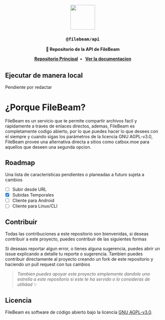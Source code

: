 <br/>

<div align="center">
<a href="https://filebeam.xyz">
<img src="https://filebeam.xyz/file/FH9IGy.png" height="80">
</a>
  <h3 align="center">
        <code>@filebeam/api</code>
    </h3>
<p align="center">
<strong>📝 Repositorio de la API de FileBeam</strong>
</p>
<p>
</p>
  <div>
  <strong>
  <a href="https://github.com/filebeam/web">Repositorio Principal</a> • 
  <a href="https://docs.filebeam.xyz">Ver la documentacion</a>
  </strong>
  <h6>
  </div>
</div>

## Ejecutar de manera local

Pendiente por redactar

# ¿Porque FileBeam?

FileBeam es un servicio que te permite compartir archivos facil y rapidamente a traves de enlaces directos, ademas, FileBeam es completamente codigo abierto, por lo que puedes hacer lo que desees con el siempre y cuando sigas los parámetros de la licencia GNU AGPL-v3.0, FileBeam provee una alternativa directa a sitios como catbox.moe para aquellos que deseen una segunda opcion.

## Roadmap

Una lista de caracteristicas pendientes o planeadas a futuro sujeta a cambios

- [ ] Subir desde URL
- [x] Subidas Temporales
- [ ] Cliente para Android
- [ ] Cliente para Linux/CLI

## Contribuir

Todas las contribuciones a este repositorio son bienvenidas, si deseas contribuir a este proyecto, puedes contribuir de las siguientes formas

Si deseaas reportar algun error, o tienes alguna sugerencia, puedes abrir un issue explicando a detalle tu reporte o sugerencia. Tambien puedes contribuir directamente al proyecto creando un fork de este repositorio y haciendo un pull request con tus cambios

> *Tambien puedes apoyar este proyecto simplemente dandole una estrella a este repositorio si este te ha servido o lo consideras de utilidad* ✨

## Licencia

FileBeam es software de código abierto bajo la licencia [GNU AGPL-v3.0](https://github.com/filebeam/api/blob/main/LICENSE).
